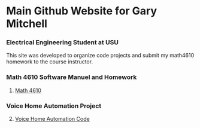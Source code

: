 # Main Github Website for Gary Mitchell
### Electrical Engineering Student at USU

This site was developed to organize code projects and submit my math4610 homework to the course instructor.

### Math 4610 Software Manuel and Homework

1. [Math 4610](https://gbmitchell.github.io/math4610/main)


### Voice Home Automation Project

2. [Voice Home Automation Code](https://gbmitchell.github.io/Voice-Home-Automation/main)
